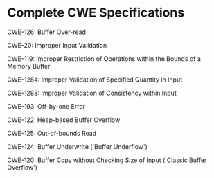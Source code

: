 

# Complete CWE Specifications

CWE-126: Buffer Over-read

CWE-20: Improper Input Validation

CWE-119: Improper Restriction of Operations within the Bounds of a Memory Buffer

CWE-1284: Improper Validation of Specified Quantity in Input

CWE-1288: Improper Validation of Consistency within Input

CWE-193: Off-by-one Error

CWE-122: Heap-based Buffer Overflow

CWE-125: Out-of-bounds Read

CWE-124: Buffer Underwrite ('Buffer Underflow')

CWE-120: Buffer Copy without Checking Size of Input ('Classic Buffer Overflow')